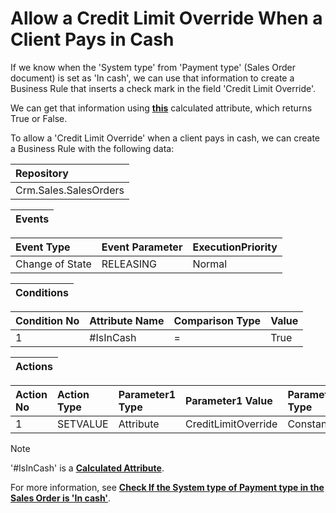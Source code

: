 # Allow a Credit Limit Override When a Client Pays in Cash

If we know when the 'System type' from 'Payment type' (Sales Order document) is set as 'In cash', we can use that information to create a Business Rule that inserts a check mark in the field 'Credit Limit Override'.

We can get that information using **[this](https://github.com/ErpNetDocs/tech/blob/master/advanced/calculated-attributes/examples/check-if-system-type-is-in-cash.md)** calculated attribute, which returns True or False.

To allow a 'Credit Limit Override' when a client pays in cash, we can create a Business Rule with the following data:

|Repository
|:----
|Crm.Sales.SalesOrders

|**Events**
|:-----

|Event Type|Event Parameter|ExecutionPriority
|:----|:----|:----
|Change of State|RELEASING|Normal

|Conditions
|:-----

|Condition No|Attribute Name|Comparison Type|Value
|:-----|:-----|:----|:-----
|1|#IsInCash|=|True|

|Actions
|:-----

|Action No|Action Type|Parameter1 Type|Parameter1 Value|Parameter2 Type|Parameter1 Value
|:----|:----|:----|:----|:----|:-----
|1|SETVALUE|Attribute|CreditLimitOverride|Constant|True

> [!Note] 
> '#IsInCash' is a **[Calculated Attribute](https://github.com/ErpNetDocs/tech/blob/master/advanced/calculated-attributes/index.md)**. 
> 
> For more information, see **[Check If the System type of Payment type in the Sales Order is 'In cash'](https://github.com/ErpNetDocs/tech/blob/master/advanced/calculated-attributes/examples/check-if-system-type-is-in-cash.md)**.
